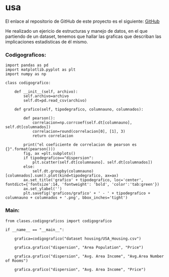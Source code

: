 # usa

El enlace al repositorio de GitHub de este proyecto es el siguiente: [GitHub](https://github.com/jzazooro/usa.git)

He realizado un ejericio de estructuras y manejo de datos, en el que partiendo de un dataset, tenemos que hallar las graficas que describan las implicaciones estadisticas de él mismo.

### Codigograficos:

```
import pandas as pd
import matplotlib.pyplot as plt 
import numpy as np 

class codigografico:
    
    def __init__(self, archivo):
        self.archivo=archivo
        self.dt=pd.read_csv(archivo)
    
    def grafico(self, tipodegrafico, columnauno, columnados):
        
        def pearson():
            correlacion=np.corrcoef(self.dt[columnauno], self.dt[columnados])
            correlacion=round(correlacion[0], [1], 3)
            return correlacion
        
        print("el coeficiente de correlacion de pearson es {}".format(pearson()))
        fig, ax =plt.subplots()
        if tipodegrafico=="dispersion":
            plt.scatter(self.dt[columnauno]. self.dt[columnados])
        else:
            self.dt.groupby(columnauno)[columnados].sum().plot(kind=tipodegrafico, ax=ax)
        ax.set_title('grafico' + tipodegrafico, loc='center', fontdict={'fontsize':14, 'fontweight': 'bold', 'color':'tab:green'})
        ax.set_ylabel('')
        plt.savefig('graficos/grafico' + ' - ' + tipodegrafico + columnauno + columnados + '.png', bbox_inches='tight')
```

### Main:

```
from clases.codigograficos import codigografico 

if __name__ == "__main__":
    
    grafica=codigografico("dataset housing/USA_Housing.csv")
    
    grafica.grafico("dispersion", "Area Population", "Price")

    grafica.grafico("dispersion", "Avg. Area Income", "Avg.Area Number of Rooms")

    grafica.grafico("dispersion", "Avg. Area Income", "Price")
```
